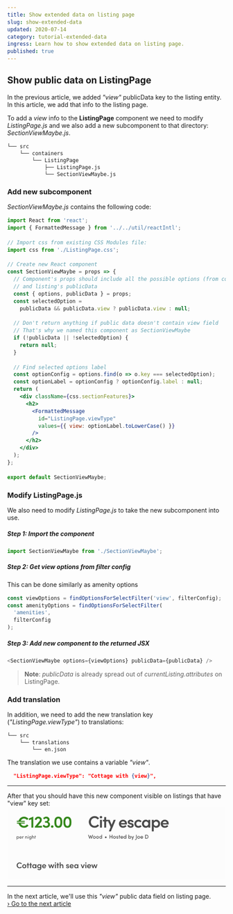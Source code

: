 ```yaml
---
title: Show extended data on listing page
slug: show-extended-data
updated: 2020-07-14
category: tutorial-extended-data
ingress: Learn how to show extended data on listing page.
published: true
---
```


## Show public data on ListingPage

In the previous article, we added _"view"_ publicData key to the listing
entity. In this article, we add that info to the listing page.

To add a _view_ info to the **ListingPage** component we need to modify
_ListingPage.js_ and we also add a new subcomponent to that directory:
_SectionViewMaybe.js_.

```shell
└── src
    └── containers
        └── ListingPage
            ├── ListingPage.js
            └── SectionViewMaybe.js
```

### Add new subcomponent

_SectionViewMaybe.js_ contains the following code:

```jsx
import React from 'react';
import { FormattedMessage } from '../../util/reactIntl';

// Import css from existing CSS Modules file:
import css from './ListingPage.css';

// Create new React component
const SectionViewMaybe = props => {
  // Component's props should include all the possible options (from config)
  // and listing's publicData
  const { options, publicData } = props;
  const selectedOption =
    publicData && publicData.view ? publicData.view : null;

  // Don't return anything if public data doesn't contain view field
  // That's why we named this component as SectionViewMaybe
  if (!publicData || !selectedOption) {
    return null;
  }

  // Find selected options label
  const optionConfig = options.find(o => o.key === selectedOption);
  const optionLabel = optionConfig ? optionConfig.label : null;
  return (
    <div className={css.sectionFeatures}>
      <h2>
        <FormattedMessage
          id="ListingPage.viewType"
          values={{ view: optionLabel.toLowerCase() }}
        />
      </h2>
    </div>
  );
};

export default SectionViewMaybe;
```

### Modify ListingPage.js

We also need to modify _ListingPage.js_ to take the new subcomponent
into use.

##### Step 1: Import the component

```js
import SectionViewMaybe from './SectionViewMaybe';
```

##### Step 2: Get view options from filter config

This can be done similarly as amenity options

```js
const viewOptions = findOptionsForSelectFilter('view', filterConfig);
const amenityOptions = findOptionsForSelectFilter(
  'amenities',
  filterConfig
);
```

##### Step 3: Add new component to the returned JSX

```js
<SectionViewMaybe options={viewOptions} publicData={publicData} />
```

> **Note**: _publicData_ is already spread out of
> _currentListing.attributes_ on ListingPage.

### Add translation

In addition, we need to add the new translation key
(_"ListingPage.viewType"_) to translations:

```shell
└── src
    └── translations
        └── en.json
```

The translation we use contains a variable _"view"_.

```json
  "ListingPage.viewType": "Cottage with {view}",
```

---

After that you should have this new component visible on listings that
have "view" key set:
![Screenshot from listing page](./cottage_with_sea_view.png)

---

In the next article, we'll use this _"view"_ public data field on
listing page.<br />
[› Go to the next article](/tutorial-extended-data/filter-with-extended-data/)
